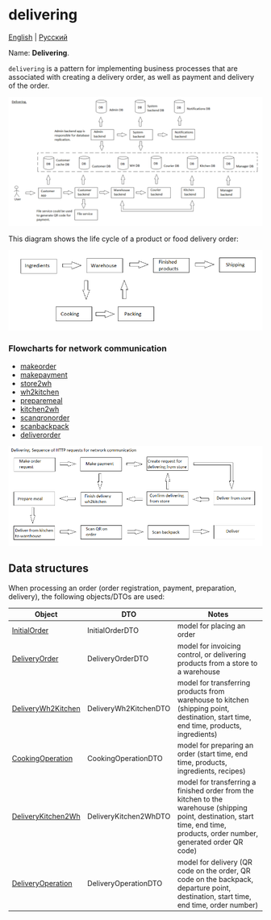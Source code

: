 # delivering

[English](delivering.md) | [Русский](delivering.ru.md)

Name: **Delivering**.

`delivering` is a pattern for implementing business processes that are associated with creating a delivery order, as well as payment and delivery of the order.

![delivering_overall](../img/flowchartnames/delivering_overall.png)

This diagram shows the life cycle of a product or food delivery order:

![productlifecycle](../img/productlifecycle.png)

### Flowcharts for network communication

- [makeorder](../flowchartsteps/delivering/makeorder.md)
- [makepayment](../flowchartsteps/delivering/makepayment.md)
- [store2wh](../flowchartsteps/delivering/store2wh.md)
- [wh2kitchen](../flowchartsteps/delivering/wh2kitchen.md)
- [preparemeal](../flowchartsteps/delivering/preparemeal.md)
- [kitchen2wh](../flowchartsteps/delivering/kitchen2wh.md)
- [scanqronorder](../flowchartsteps/delivering/scanqronorder.md)
- [scanbackpack](../flowchartsteps/delivering/scanbackpack.md)
- [deliverorder](../flowchartsteps/delivering/deliverorder.md)

![overall.delivering](../img/flowcharts/overall.delivering.png)

## Data structures

When processing an order (order registration, payment, preparation, delivery), the following objects/DTOs are used:

| Object | DTO | Notes |
| --- | ---- | --- |
| [InitialOrder](../../models/Orders/InitialOrder.cs) | InitialOrderDTO | model for placing an order |
| [DeliveryOrder](https://github.com/alexeysp11/workflow-lib/blob/main/src/Models/Business/BusinessDocuments/DeliveryOrder.cs) | DeliveryOrderDTO  | model for invoicing control, or delivering products from a store to a warehouse | 
| [DeliveryWh2Kitchen](../../models/Orders/DeliveryWh2Kitchen.cs) | DeliveryWh2KitchenDTO | model for transferring products from warehouse to kitchen (shipping point, destination, start time, end time, products, ingredients) |
| [CookingOperation](https://github.com/alexeysp11/workflow-lib/blob/main/src/Models/Business/Products/CookingOperation.cs) | CookingOperationDTO | model for preparing an order (start time, end time, products, ingredients, recipes) |
| [DeliveryKitchen2Wh](../../models/Orders/DeliveryKitchen2Wh.cs) | DeliveryKitchen2WhDTO | model for transferring a finished order from the kitchen to the warehouse (shipping point, destination, start time, end time, products, order number, generated order QR code) |
| [DeliveryOperation](https://github.com/alexeysp11/workflow-lib/blob/main/src/Models/Business/Delivery/DeliveryOperation.cs) | DeliveryOperationDTO  | model for delivery (QR code on the order, QR code on the backpack, departure point, destination, start time, end time, order number) |
